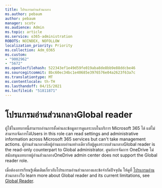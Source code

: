 ```yaml
---
title: โปรแกรมอ่านส่วนกลาง
ms.author: pebaum
author: pebaum
manager: scotv
ms.audience: Admin
ms.topic: article
ms.service: o365-administration
ROBOTS: NOINDEX, NOFOLLOW
localization_priority: Priority
ms.collection: Adm_O365
ms.custom:
- "9002962"
- "5672"
ms.openlocfilehash: 522343ef1e49d59fe019aba8de8bb9e88ddcbe46
ms.sourcegitcommit: 8bc60ec34bc1e40685e3976576e04a2623f63a7c
ms.translationtype: MT
ms.contentlocale: th-TH
ms.lasthandoff: 04/15/2021
ms.locfileid: "51811871"
---
```

# <a name="global-reader"></a><span data-ttu-id="98550-102">โปรแกรมอ่านส่วนกลาง</span><span class="sxs-lookup"><span data-stu-id="98550-102">Global reader</span></span>

<span data-ttu-id="98550-103">ผู้ใช้ในบทบาทนี้สามารถอ่านการตั้งค่าและข้อมูลการดูแลระบบในบริการ Microsoft 365 ได้ แต่ไม่สามารถจัดการได้</span><span class="sxs-lookup"><span data-stu-id="98550-103">Users in this role can read settings and administrative information across Microsoft 365 services but can't take management actions.</span></span> <span data-ttu-id="98550-104">ผู้อ่านส่วนกลางคือผู้อ่านแบบอ่านอย่างเดียวกับผู้ดูแลระบบส่วนกลาง</span><span class="sxs-lookup"><span data-stu-id="98550-104">Global reader is the read-only counterpart to Global administrator.</span></span>
<span data-ttu-id="98550-105">ศูนย์การจัดการ OneDrive ไม่สนับสนุนบทบาทผู้อ่านส่วนกลาง</span><span class="sxs-lookup"><span data-stu-id="98550-105">OneDrive admin center does not support the Global reader role.</span></span>

<span data-ttu-id="98550-106">เมื่อต้องการเรียนรู้เพิ่มเติมเกี่ยวกับโปรแกรมอ่านส่วนกลางและข้อจํากัดปัจจุบัน ให้ดูที่ [โปรแกรมอ่าน](https://docs.microsoft.com/azure/active-directory/users-groups-roles/directory-assign-admin-roles#global-reader)ส่วนกลาง</span><span class="sxs-lookup"><span data-stu-id="98550-106">To learn more about Global reader and its current limitations, see [Global Reader](https://docs.microsoft.com/azure/active-directory/users-groups-roles/directory-assign-admin-roles#global-reader).</span></span>
